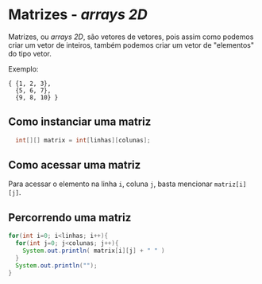 # Matrizes - *arrays 2D*

Matrizes, ou *arrays 2D*, são vetores de vetores, pois assim como podemos criar um vetor de inteiros, também podemos criar um vetor de "elementos" do tipo vetor.

Exemplo:
```
{ {1, 2, 3},
  {5, 6, 7},
  {9, 8, 10} }
```

## Como instanciar uma matriz

```java
  int[][] matrix = int[linhas][colunas];
```

## Como acessar uma matriz

Para acessar o elemento na linha `i`, coluna `j`, basta mencionar `matriz[i][j]`.

## Percorrendo uma matriz

```java
for(int i=0; i<linhas; i++){
  for(int j=0; j<colunas; j++){
    System.out.println( matrix[i][j] + " " )
  }
  System.out.println("");
}
```